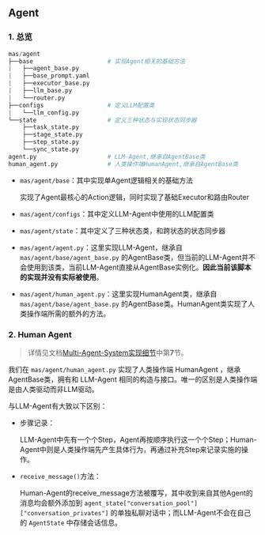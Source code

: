 ## Agent

### 1. 总览

```python
mas/agent
├──base						# 实现Agent相关的基础方法
|   ├──agent_base.py
|   ├──base_prompt.yaml
|   ├──executor_base.py
|   ├──llm_base.py
|   └──router.py
├──configs					# 定义LLM配置类
|   └──llm_config.py
└──state					# 定义三种状态与实现状态同步器
    ├──task_state.py
    ├──stage_state.py
    ├──step_state.py
    └──sync_state.py
agent.py  					# LLM-Agent,继承自AgentBase类
human_agent.py				# 人类操作端HumanAgent,继承自AgentBase类
```



- `mas/agent/base`：其中实现单Agent逻辑相关的基础方法

  实现了Agent最核心的Action逻辑，同时实现了基础Executor和路由Router

- `mas/agent/configs`：其中定义LLM-Agent中使用的LLM配置类

- `mas/agent/state`：其中定义了三种状态类，和跨状态的状态同步器



- `mas/agent/agent.py`：这里实现LLM-Agent，继承自 `mas/agent/base/agent_base.py` 的AgentBase类，但当前的LLM-Agent并不会使用到该类，当前LLM-Agent直接从AgentBase实例化。**因此当前该脚本的实现并没有实际被使用**。

- `mas/agent/human_agent.py`：这里实现HumanAgent类，继承自 `mas/agent/base/agent_base.py` 的AgentBase类。HumanAgent类实现了人类操作端所需的额外的方法。



### 2. Human Agent

> 详情见文档[Multi-Agent-System实现细节](https://github.com/motern88/Allen/blob/main/docs/Multi-Agent-System实现细节.md)中第**7**节。

我们在 `mas/agent/human_agent.py` 实现了人类操作端 HumanAgent ，继承AgentBase类，拥有和 LLM-Agent 相同的构造与接口。唯一的区别是人类操作端是由人类驱动而非LLM驱动。

与LLM-Agent有大致以下区别：

- 步骤记录：

  LLM-Agent中先有一个个Step，Agent再按顺序执行这一个个Step；Human-Agent中则是人类操作端先产生具体行为，再通过补充Step来记录实施的操作。

- `receive_message()`方法：

  Human-Agent的receive_message方法被覆写，其中收到来自其他Agent的消息均会额外添加到 `agent_state["conversation_pool"]["conversation_privates"]` 的单独私聊对话中；而LLM-Agent不会在自己的 `AgentState` 中存储会话信息。
